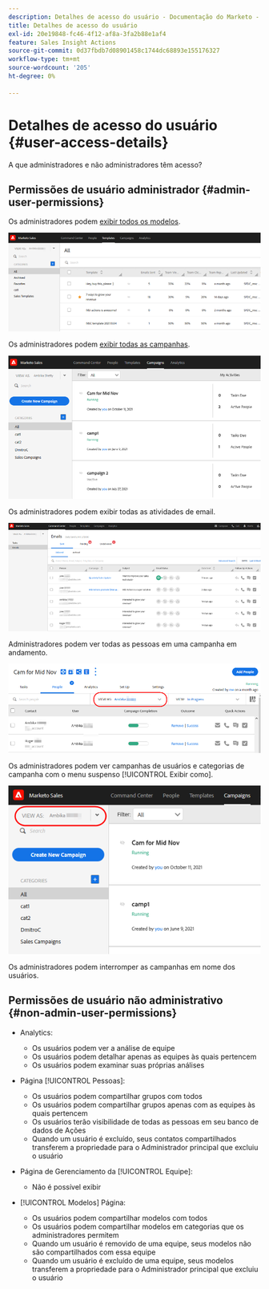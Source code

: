 ```yaml
---
description: Detalhes de acesso do usuário - Documentação do Marketo - Documentação do produto
title: Detalhes de acesso do usuário
exl-id: 20e19848-fc46-4f12-af8a-3fa2b88e1af4
feature: Sales Insight Actions
source-git-commit: 0d37fbdb7d08901458c1744dc68893e155176327
workflow-type: tm+mt
source-wordcount: '205'
ht-degree: 0%

---
```


# Detalhes de acesso do usuário {#user-access-details}

A que administradores e não administradores têm acesso?

## Permissões de usuário administrador {#admin-user-permissions}

Os administradores podem [exibir todos os modelos](/help/marketo/product-docs/marketo-sales-connect/templates/view-template-list-as-another-user.md).

![](assets/user-access-details-1.png)

Os administradores podem [exibir todas as campanhas](/help/marketo/product-docs/marketo-sales-connect/campaigns/view-campaigns-list-as-another-user.md).

![](assets/user-access-details-2.png)

Os administradores podem exibir todas as atividades de email.

![](assets/user-access-details-3.png)

Administradores podem ver todas as pessoas em uma campanha em andamento.

![](assets/user-access-details-4.png)

Os administradores podem ver campanhas de usuários e categorias de campanha com o menu suspenso [!UICONTROL Exibir como].

![](assets/user-access-details-5.png)

Os administradores podem interromper as campanhas em nome dos usuários.

## Permissões de usuário não administrativo {#non-admin-user-permissions}

* Analytics:

   * Os usuários podem ver a análise de equipe
   * Os usuários podem detalhar apenas as equipes às quais pertencem
   * Os usuários podem examinar suas próprias análises

* Página [!UICONTROL Pessoas]:

   * Os usuários podem compartilhar grupos com todos
   * Os usuários podem compartilhar grupos apenas com as equipes às quais pertencem
   * Os usuários terão visibilidade de todas as pessoas em seu banco de dados de Ações
   * Quando um usuário é excluído, seus contatos compartilhados transferem a propriedade para o Administrador principal que excluiu o usuário

* Página de Gerenciamento da [!UICONTROL Equipe]:

   * Não é possível exibir

* [!UICONTROL Modelos] Página:

   * Os usuários podem compartilhar modelos com todos
   * Os usuários podem compartilhar modelos em categorias que os administradores permitem
   * Quando um usuário é removido de uma equipe, seus modelos não são compartilhados com essa equipe
   * Quando um usuário é excluído de uma equipe, seus modelos transferem a propriedade para o Administrador principal que excluiu o usuário
